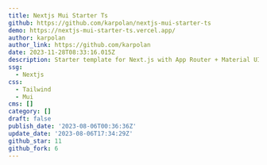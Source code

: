 ```yaml
---
title: Nextjs Mui Starter Ts
github: https://github.com/karpolan/nextjs-mui-starter-ts
demo: https://nextjs-mui-starter-ts.vercel.app/
author: karpolan
author_link: https://github.com/karpolan
date: 2023-11-28T08:33:16.015Z
description: Starter template for Next.js with App Router + Material UI + TypeScript
ssg:
  - Nextjs
css:
  - Tailwind
  - Mui
cms: []
category: []
draft: false
publish_date: '2023-08-06T00:36:36Z'
update_date: '2023-08-06T17:34:29Z'
github_star: 11
github_fork: 6
---
```

